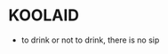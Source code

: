 # KOOLAID
- to drink or not to drink, there is no sip

<p align="right">
<img src="https://images2.minutemediacdn.com/image/upload/shape/mentalfloss/kool8_1.jpg" width="500" height="500" alt="Jonestown tragedy, never forget<img>
</p>
